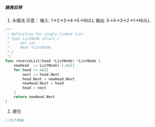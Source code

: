 
##### 链表反转
1. 头插法
示意：
输入: 1->2->3->4->5->NULL
输出: 5->4->3->2->1->NULL
```Go
/**
 * Definition for singly-linked list.
 * type ListNode struct {
 *     Val int
 *     Next *ListNode
 * }
 */
func reverseList(head *ListNode) *ListNode {
    newHead  := ListNode{-1,nil}
    for head != nil{
        next := head.Next
        head.Next = newHead.Next
        newHead.Next = head
        head = next
    }
    return newHead.Next
}
```
2. 递归
```Go
//先不理解

```
